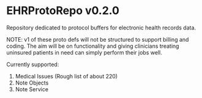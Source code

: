 # EHRProtoRepo v0.2.0
Repository dedicated to protocol buffers for electronic health records data.

NOTE: v1 of these proto defs will not be structured to support billing and coding. The aim will be on functionality and giving clinicians treating uninsured patients in need can simply perform their jobs well.

Currently supported:
1. Medical Issues (Rough list of about 220)
2. Note Objects
3. Note Service
